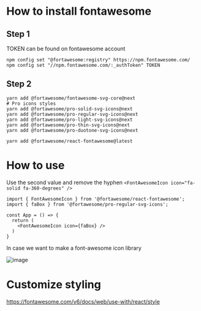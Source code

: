 # How to install fontawesome 

## Step 1
TOKEN can be found on fontawesome account
```
npm config set "@fortawesome:registry" https://npm.fontawesome.com/
npm config set "//npm.fontawesome.com/:_authToken" TOKEN
```

## Step 2
```
yarn add @fortawesome/fontawesome-svg-core@next
# Pro icons styles
yarn add @fortawesome/pro-solid-svg-icons@next
yarn add @fortawesome/pro-regular-svg-icons@next
yarn add @fortawesome/pro-light-svg-icons@next
yarn add @fortawesome/pro-thin-svg-icons@next
yarn add @fortawesome/pro-duotone-svg-icons@next

yarn add @fortawesome/react-fontawesome@latest
```

# How to use

Use the second value and remove the hyphen
`<FontAwesomeIcon icon="fa-solid fa-360-degrees" />`


```
import { FontAwesomeIcon } from '@fortawesome/react-fontawesome';
import { faBox } from '@fortawesome/pro-regular-svg-icons';

const App = () => {
  return (
    <FontAwesomeIcon icon={faBox} />
  )
}

```
In case we want to make a font-awesome icon library

![image](https://user-images.githubusercontent.com/93780913/154657385-86c04ff7-52dd-4939-9bdc-9b0e86b32e0a.png)

# Customize styling

https://fontawesome.com/v6/docs/web/use-with/react/style
